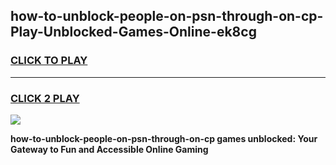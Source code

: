 
## how-to-unblock-people-on-psn-through-on-cp-Play-Unblocked-Games-Online-ek8cg
<h3>
<a href="https://premium76.site?title=how-to-unblock-people-on-psn-through-on-cp&ref=25A">CLICK TO PLAY</a></h3>
<hr>

<h3>
<a href="https://premium76.site?title=how-to-unblock-people-on-psn-through-on-cp&ref=25A">CLICK 2 PLAY</a>
  
</h3>

<a href="https://premium76.site?title=how-to-unblock-people-on-psn-through-on-cp&ref=25A"><img src="https://clearcache.store/games.png"></a>


**how-to-unblock-people-on-psn-through-on-cp games unblocked: Your Gateway to Fun and Accessible Online Gaming**
